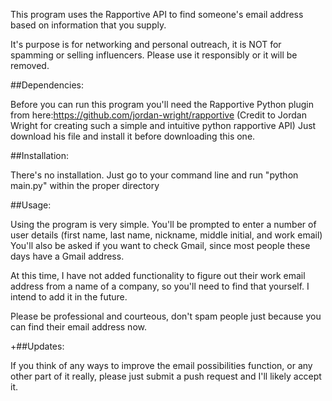 This program uses the Rapportive API to find someone's email address based on information that you supply.

It's purpose is for networking and personal outreach, it is NOT for spamming or selling influencers. Please use it responsibly or it will be removed.

##Dependencies:

Before you can run this program you'll need the Rapportive Python plugin from here:https://github.com/jordan-wright/rapportive
(Credit to Jordan Wright for creating such a simple and intuitive python rapportive API)
Just download his file and install it before downloading this one.

##Installation:

There's no installation. Just go to your command line and run "python main.py" within the proper directory

##Usage:

Using the program is very simple. You'll be prompted to enter a number of user details (first name, last name, nickname, middle initial, and work email)
You'll also be asked if you want to check Gmail, since most people these days have a Gmail address.

At this time, I have not added functionality to figure out their work email address from a name of a company, so you'll need to find that yourself. I intend to add it in the future.

Please be professional and courteous, don't spam people just because you can find their email address now.

+##Updates:

If you think of any ways to improve the email possibilities function, or any other part of it really, please just submit a push request and I'll likely accept it.